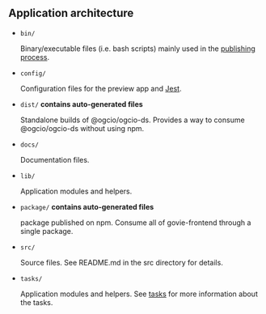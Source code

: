 ## Application architecture


- `bin/`

  Binary/executable files (i.e. bash scripts) mainly used in the [publishing process](/docs/releasing/publishing.md).

- `config/`

  Configuration files for the preview app and [Jest](https://github.com/facebook/jest).


- `dist/` **contains auto-generated files**

  Standalone builds of @ogcio/ogcio-ds. Provides a way to consume @ogcio/ogcio-ds without using npm.

- `docs/`

  Documentation files.

- `lib/`

  Application modules and helpers.

- `package/` **contains auto-generated files**

  package published on npm.
  Consume all of govie-frontend through a single package.

- `src/`

  Source files. See README.md in the src directory for details.

- `tasks/`

  Application modules and helpers. See [tasks](tasks.md) for more information about the tasks.

